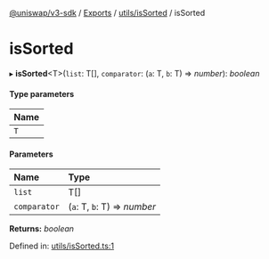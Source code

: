 [@uniswap/v3-sdk](../README.md) / [Exports](../modules.md) / [utils/isSorted](../modules/utils_issorted.md) / isSorted

# isSorted

▸ **isSorted**<T\>(`list`: T[], `comparator`: (`a`: T, `b`: T) => *number*): *boolean*

#### Type parameters

| Name |
| :------ |
| `T` |

#### Parameters

| Name | Type |
| :------ | :------ |
| `list` | T[] |
| `comparator` | (`a`: T, `b`: T) => *number* |

**Returns:** *boolean*

Defined in: [utils/isSorted.ts:1](https://github.com/Uniswap/uniswap-v3-sdk/blob/aeb1b09/src/utils/isSorted.ts#L1)
